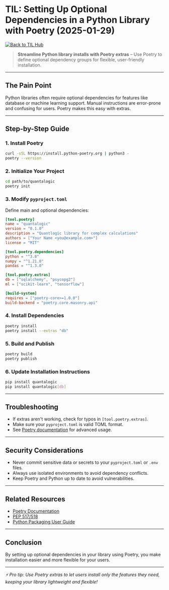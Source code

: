 # TIL: Setting Up Optional Dependencies in a Python Library with Poetry (2025-01-29)

[![Back to TIL Hub](https://img.shields.io/badge/←%20Back%20to-TIL%20Hub-blue?style=for-the-badge)](README.md)

> **Streamline Python library installs with Poetry extras** – Use Poetry to define optional dependency groups for flexible, user-friendly installation.

---

## The Pain Point

Python libraries often require optional dependencies for features like database or machine learning support. Manual instructions are error-prone and confusing for users. Poetry makes this easy with extras.

---

## Step-by-Step Guide

### 1. Install Poetry

```bash
curl -sSL https://install.python-poetry.org | python3 -
poetry --version
```

### 2. Initialize Your Project

```bash
cd path/to/quantalogic
poetry init
```

### 3. Modify `pyproject.toml`

Define main and optional dependencies:

```toml
[tool.poetry]
name = "quantalogic"
version = "0.1.0"
description = "Quantlogic library for complex calculations"
authors = ["Your Name <you@example.com>"]
license = "MIT"

[tool.poetry.dependencies]
python = "^3.8"
numpy = "^1.21.0"
pandas = "^1.3.0"

[tool.poetry.extras]
db = ["sqlalchemy", "psycopg2"]
ml = ["scikit-learn", "tensorflow"]

[build-system]
requires = ["poetry-core>=1.0.0"]
build-backend = "poetry.core.masonry.api"
```

### 4. Install Dependencies

```bash
poetry install
poetry install --extras "db"
```

### 5. Build and Publish

```bash
poetry build
poetry publish
```

### 6. Update Installation Instructions

```bash
pip install quantalogic
pip install quantalogic[db]
```

---

## Troubleshooting

- If extras aren't working, check for typos in `[tool.poetry.extras]`.
- Make sure your `pyproject.toml` is valid TOML format.
- See [Poetry documentation](https://python-poetry.org/docs/) for advanced usage.

---

## Security Considerations

- Never commit sensitive data or secrets to your `pyproject.toml` or `.env` files.
- Always use isolated environments to avoid dependency conflicts.
- Keep Poetry and Python up to date to avoid vulnerabilities.

---

## Related Resources

- [Poetry Documentation](https://python-poetry.org/docs/)
- [PEP 517/518](https://peps.python.org/pep-0517/)
- [Python Packaging User Guide](https://packaging.python.org/)

---

## Conclusion

By setting up optional dependencies in your library using Poetry, you make installation easier and more flexible for your users.

---

*⚡ Pro tip: Use Poetry extras to let users install only the features they need, keeping your library lightweight and flexible!*